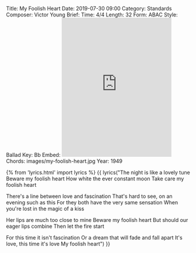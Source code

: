 Title: My Foolish Heart
Date: 2019-07-30 09:00
Category: Standards
Composer: Victor Young
Brief:
Time: 4/4
Length: 32
Form: ABAC
Style: Ballad
Key: Bb
Embed: <iframe src="https://open.spotify.com/embed/playlist/3satKVqR0eYDYZgQjncmGG" width="300" height="380" frameborder="0" allowtransparency="true" allow="encrypted-media"></iframe>
Chords: images/my-foolish-heart.jpg
Year: 1949

{% from 'lyrics.html' import lyrics %}
{{ lyrics("The night is like a lovely tune
Beware my foolish heart
How white the ever constant moon
Take care my foolish heart

There's a line between love and fascination
That's hard to see, on an evening such as this
For they both have the very same sensation
When you're lost in the magic of a kiss

Her lips are much too close to mine
Beware my foolish heart
But should our eager lips combine
Then let the fire start

For this time it isn't fascination
Or a dream that will fade and fall apart
It's love, this time it's love
My foolish heart") }}
